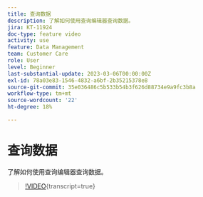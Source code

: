 ```yaml
---
title: 查询数据
description: 了解如何使用查询编辑器查询数据。
jira: KT-11924
doc-type: feature video
activity: use
feature: Data Management
team: Customer Care
role: User
level: Beginner
last-substantial-update: 2023-03-06T00:00:00Z
exl-id: 78a03e83-1546-4832-a6bf-2b35215378e8
source-git-commit: 35e036486c5b533b54b3f626d88734e9a9fc3b8a
workflow-type: tm+mt
source-wordcount: '22'
ht-degree: 18%

---
```


# 查询数据

了解如何使用查询编辑器查询数据。

>[!VIDEO](https://video.tv.adobe.com/v/3415814?quality=12&learn=on){transcript=true}
